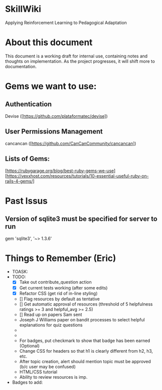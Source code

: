 # SkillWiki
Applying Reinforcement Learning to Pedagogical Adaptation

# About this document
This document is a working draft for internal use, containing notes and thoughts on implementation. As the project progresses, it will shift more to documentation.

# Gems we want to use:
## Authentication
Devise ([https://github.com/plataformatec/devise])
## User Permissions Management
cancancan ([https://github.com/CanCanCommunity/cancancan])
## Lists of Gems:
[https://rubygarage.org/blog/best-ruby-gems-we-use]
[https://vexxhost.com/resources/tutorials/10-essential-useful-ruby-on-rails-4-gems/]

# Past Issus 
## Version of sqlite3 must be specified for server to run 
gem 'sqlite3', '~> 1.3.6' 

# Things to Remember (Eric)
* TOASK:
* TODO:
    * [X] Take out contribute_question action
    * [X] Get current tests working (after some edits)
    * [X] Refactor CSS (get rid of in-line styling) 
    * [] Flag resources by default as tentative
    * [] Get automatic approval of resources (threshold of 5 helpfulness ratings >= 3 and helpful_avg >= 2.5)
    * [] Read up on papers Sam sent
    * Joseph J Williams paper on bandit processes to select helpful explanations for quiz questions
    * 
    * 
    * For badges, put checkmark to show that badge has been earned (Optional)
    * Change CSS for headers so that h1 is clearly different from h2, h3, etc.
    * After topic creation, alert should mention topic must be approved (b/c user may be confused)
    * HTML/CSS tutorial
    * Ability to review resources is imp.
* Badges to add:



